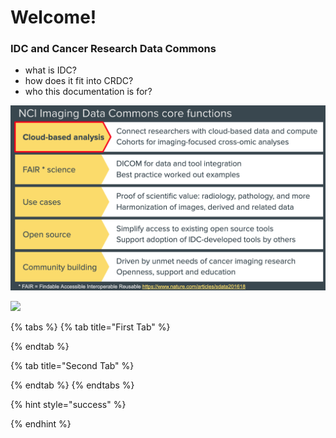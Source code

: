 # Welcome!

### IDC and Cancer Research Data Commons

* what is IDC?
* how does it fit into CRDC?
* who this documentation is for?

![](.gitbook/assets/image.png)

![](https://lh4.googleusercontent.com/oYBmev9wh7-07bdVyY-a8xOM7TUXhoDLbBnDWCz8gOfsMTvPeucf02sgwmKtjV__lQIgxJiceWeRsODo4hqpxtQ8_YNplE7_JGEgQzz_Qn00X4knNkjvqR1CtrYr2ZnEF50zbataG78)

{% tabs %}
{% tab title="First Tab" %}

{% endtab %}

{% tab title="Second Tab" %}

{% endtab %}
{% endtabs %}

{% hint style="success" %}

{% endhint %}

